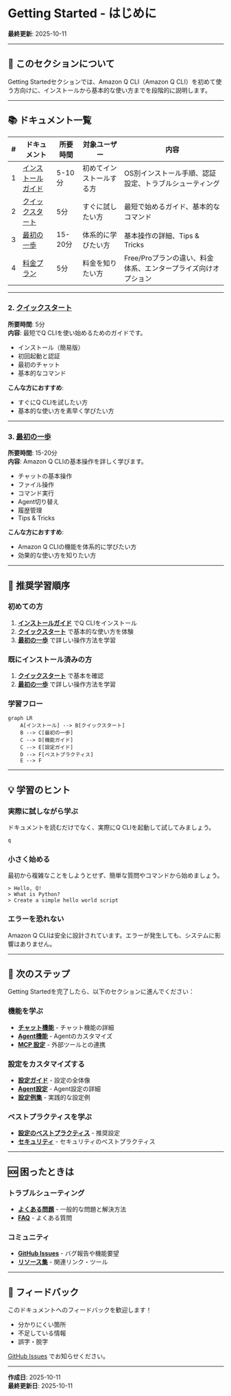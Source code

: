 # Getting Started - はじめに

**最終更新**: 2025-10-11

---

## 🎯 このセクションについて

Getting Startedセクションでは、Amazon Q CLI（Amazon Q CLI）を初めて使う方向けに、インストールから基本的な使い方までを段階的に説明します。

---

## 📚 ドキュメント一覧

| # | ドキュメント | 所要時間 | 対象ユーザー | 内容 |
|---|-------------|---------|-------------|------|
| 1 | [インストールガイド](01_installation.md) | 5-10分 | 初めてインストールする方 | OS別インストール手順、認証設定、トラブルシューティング |
| 2 | [クイックスタート](02_quick-start.md) | 5分 | すぐに試したい方 | 最短で始めるガイド、基本的なコマンド |
| 3 | [最初の一歩](03_first-steps.md) | 15-20分 | 体系的に学びたい方 | 基本操作の詳細、Tips & Tricks |
| 4 | [料金プラン](04_pricing.md) | 5分 | 料金を知りたい方 | Free/Proプランの違い、料金体系、エンタープライズ向けオプション |



---

### 2. [クイックスタート](02_quick-start.md)
**所要時間**: 5分  
**内容**: 最短でQ CLIを使い始めるためのガイドです。

- インストール（簡易版）
- 初回起動と認証
- 最初のチャット
- 基本的なコマンド

**こんな方におすすめ**:
- すぐにQ CLIを試したい方
- 基本的な使い方を素早く学びたい方

---

### 3. [最初の一歩](03_first-steps.md)
**所要時間**: 15-20分  
**内容**: Amazon Q CLIの基本操作を詳しく学びます。

- チャットの基本操作
- ファイル操作
- コマンド実行
- Agent切り替え
- 履歴管理
- Tips & Tricks

**こんな方におすすめ**:
- Amazon Q CLIの機能を体系的に学びたい方
- 効果的な使い方を知りたい方

---

## 🚀 推奨学習順序

### 初めての方

1. **[インストールガイド](01_installation.md)** でQ CLIをインストール
2. **[クイックスタート](02_quick-start.md)** で基本的な使い方を体験
3. **[最初の一歩](03_first-steps.md)** で詳しい操作方法を学習

### 既にインストール済みの方

1. **[クイックスタート](02_quick-start.md)** で基本を確認
2. **[最初の一歩](03_first-steps.md)** で詳しい操作方法を学習

### 学習フロー

```mermaid
graph LR
    A[インストール] --> B[クイックスタート]
    B --> C[最初の一歩]
    C --> D[機能ガイド]
    C --> E[設定ガイド]
    D --> F[ベストプラクティス]
    E --> F
```

---

## 💡 学習のヒント

### 実際に試しながら学ぶ

ドキュメントを読むだけでなく、実際にQ CLIを起動して試してみましょう。

```bash
q
```

### 小さく始める

最初から複雑なことをしようとせず、簡単な質問やコマンドから始めましょう。

```
> Hello, Q!
> What is Python?
> Create a simple hello world script
```

### エラーを恐れない

Amazon Q CLIは安全に設計されています。エラーが発生しても、システムに影響はありません。

---

## 🔗 次のステップ

Getting Startedを完了したら、以下のセクションに進んでください：

### 機能を学ぶ
- **[チャット機能](../02_features/01_chat.md)** - チャット機能の詳細
- **[Agent機能](../02_features/02_agents.md)** - Agentのカスタマイズ
- **[MCP 設定](../03_configuration/06_mcp-configuration.md)** - 外部ツールとの連携

### 設定をカスタマイズする
- **[設定ガイド](../03_configuration/01_overview.md)** - 設定の全体像
- **[Agent設定](../03_configuration/04_agent-configuration.md)** - Agent設定の詳細
- **[設定例集](../03_configuration/07_examples.md)** - 実践的な設定例

### ベストプラクティスを学ぶ
- **[設定のベストプラクティス](../04_best-practices/configuration.md)** - 推奨設定
- **[セキュリティ](../04_best-practices/security.md)** - セキュリティのベストプラクティス

---

## 🆘 困ったときは

### トラブルシューティング
- **[よくある問題](../06_troubleshooting/common-issues.md)** - 一般的な問題と解決方法
- **[FAQ](../06_troubleshooting/faq.md)** - よくある質問

### コミュニティ
- **[GitHub Issues](https://github.com/aws/amazon-q-developer-cli/issues)** - バグ報告や機能要望
- **[リソース集](../../03_for-community/02_community/resources.md)** - 関連リンク・ツール

---

## 📝 フィードバック

このドキュメントへのフィードバックを歓迎します！

- 分かりにくい箇所
- 不足している情報
- 誤字・脱字

[GitHub Issues](https://github.com/aws/amazon-q-developer-cli/issues) でお知らせください。

---

**作成日**: 2025-10-11  
**最終更新日**: 2025-10-11
